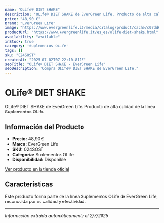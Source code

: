 ```yaml
---
name: "OLife® DIET SHAKE"
description: "OLife® DIET SHAKE de EverGreen Life. Producto de alta calidad."
price: "48,90 €"
brand: "EverGreen Life"
image: "https://www.evergreenlife.it/media/catalog/product/cache/c07dd61d864357977e19899508bed4cf/s/k/sku-024sostcioc_1.png"
productUrl: "https://www.evergreenlife.it/es_es/olife-diet-shake.html"
availability: "available"
inStock: true
category: "Suplementos OLife"
tags: []
sku: "024SOST"
createdAt: "2025-07-02T07:22:10.811Z"
seoTitle: "OLife® DIET SHAKE - EverGreen Life"
seoDescription: "Compra OLife® DIET SHAKE de EverGreen Life."
---
```


# OLife® DIET SHAKE

OLife® DIET SHAKE de EverGreen Life. Producto de alta calidad de la línea Suplementos OLife.

## Información del Producto

- **Precio:** 48,90 €
- **Marca:** EverGreen Life
- **SKU:** 024SOST
- **Categoría:** Suplementos OLife
- **Disponibilidad:** Disponible

[Ver producto en la tienda oficial](https://www.evergreenlife.it/es_es/olife-diet-shake.html)

## Características

Este producto forma parte de la línea Suplementos OLife de EverGreen Life, reconocida por su calidad y efectividad.

---

*Información extraída automáticamente el 2/7/2025*
